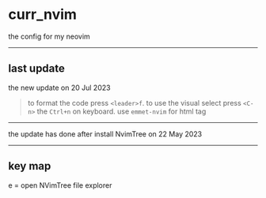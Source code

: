 # curr_nvim

the config for my neovim 

---


## last update 

the new update on 20 Jul 2023 
> to format the code press `<leader>f`.
> to use the visual select press `<C-n>` the `Ctrl+n` on keyboard.
> use `emmet-nvim` for html tag
---

the update has done after install NvimTree on 22 May 2023





---




## key map

<space>e = open NVimTree file explorer



